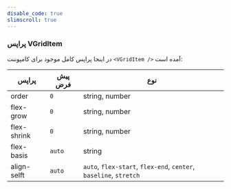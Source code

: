 ```yaml
---
disable_code: true
slimscroll: true
---
```


### پراپس VGridItem

در اینجا پراپس کامل موجود برای کامپوننت `<VGridItem />` آمده است:

| پراپس       | پیش فرض                               | نوع                                                               |
| ----------- | ------------------------------------- | ----------------------------------------------------------------- |
| order       | <span class="is-number">`0`</span>    | string, number                                                    |
| flex-grow   | <span class="is-number">`0`</span>    | string, number                                                    |
| flex-shrink | <span class="is-number">`0`</span>    | string, number                                                    |
| flex-basis  | <span class="is-string">`auto`</span> | string                                                            |
| align-selft | <span class="is-string">`auto`</span> | `auto`, `flex-start`, `flex-end`, `center`, `baseline`, `stretch` |
